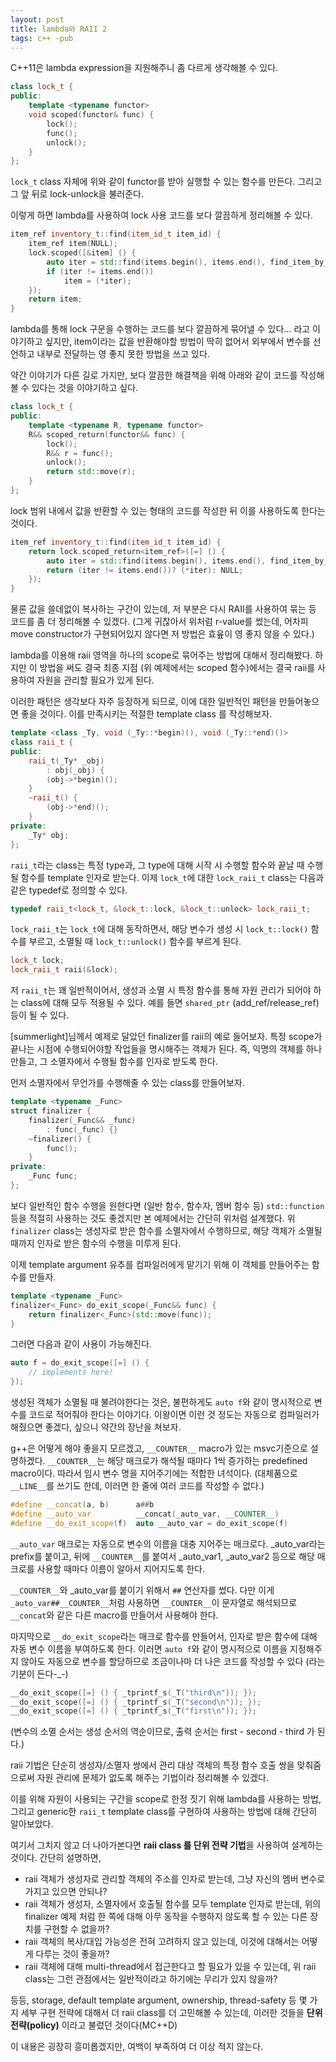 ```yaml
---
layout: post
title: lambda와 RAII 2
tags: c++ -pub
---
```


C++11은 lambda expression을 지원해주니 좀 다르게 생각해볼 수 있다.

```cpp
class lock_t {
public:
    template <typename functor>
    void scoped(functor& func) {
        lock();
        func();
        unlock();
    }
};
```

`lock_t` class 자체에 위와 같이 functor를 받아 실행할 수 있는 함수를 만든다. 그리고 그 앞 뒤로 lock-unlock을 불러준다.

이렇게 하면 lambda를 사용하여 lock 사용 코드를 보다 깔끔하게 정리해볼 수 있다.

```cpp
item_ref inventory_t::find(item_id_t item_id) {
    item_ref item(NULL);
    lock.scoped([&item] () {
        auto iter = std::find(items.begin(), items.end(), find_item_by_id(item_id));
        if (iter != items.end())
            item = (*iter);
    });
    return item;
}
```

lambda를 통해 lock 구문을 수행하는 코드를 보다 깔끔하게 묶어낼 수 있다... 라고 이야기하고 싶지만, item이라는 값을 반환해야할 방법이 딱히 없어서 외부에서 변수를 선언하고 내부로 전달하는 영 좋지 못한 방법을 쓰고 있다.

약간 이야기가 다른 길로 가지만, 보다 깔끔한 해결책을 위해 아래와 같이 코드를 작성해볼 수 있다는 것을 이야기하고 싶다.

```cpp
class lock_t {
public:
    template <typename R, typename functor>
    R&& scoped_return(functor&& func) {
        lock();
        R&& r = func();
        unlock();
        return std::move(r);
    }
};
```

lock 범위 내에서 값을 반환할 수 있는 형태의 코드를 작성한 뒤 이를 사용하도록 한다는 것이다.

```cpp
item_ref inventory_t::find(item_id_t item_id) {
    return lock.scoped_return<item_ref>([=] () {
        auto iter = std::find(items.begin(), items.end(), find_item_by_id(item_id));
        return (iter != items.end())? (*iter): NULL;
    });
}
```

물론 값을 쓸데없이 복사하는 구간이 있는데, 저 부분은 다시 RAII를 사용하여 묶는 등 코드를 좀 더 정리해볼 수 있겠다. (그게 귀찮아서 위처럼 r-value를 썼는데, 어차피 move constructor가 구현되어있지 않다면 저 방법은 효윺이 영 좋지 않을 수 있다.)


lambda를 이용해 raii 영역을 하나의 scope로 묶어주는 방법에 대해서 정리해봤다. 하지만 이 방법을 써도 결국 최종 지점 (위 예제에서는 scoped 함수)에서는 결국 raii를 사용하여 자원을 관리할 필요가 있게 된다.

이러한 패턴은 생각보다 자주 등장하게 되므로, 이에 대한 일반적인 패턴을 만들어놓으면 좋을 것이다. 이를 만족시키는 적절한 template class 를 작성해보자.

```cpp
template <class _Ty, void (_Ty::*begin)(), void (_Ty::*end)()>
class raii_t {
public:
    raii_t(_Ty* _obj)
        : obj(_obj) {
        (obj->*begin)();
    }
    ~raii_t() {
        (obj->*end)();
    }
private:
    _Ty* obj;
};
```

`raii_t`라는 class는 특정 type과, 그 type에 대해 시작 시 수행할 함수와 끝날 때 수행될 함수를 template 인자로 받는다. 이제 `lock_t`에 대한 `lock_raii_t` class는 다음과 같은 typedef로 정의할 수 있다.

```cpp
typedef raii_t<lock_t, &lock_t::lock, &lock_t::unlock> lock_raii_t;
```

`lock_raii_t`는 `lock_t`에 대해 동작하면서, 해당 변수가 생성 시 `lock_t::lock()` 함수를 부르고, 소멸될 때 `lock_t::unlock()` 함수를 부르게 된다.

```cpp
lock_t lock;
lock_raii_t raii(&lock);
```

저 `raii_t`는 꽤 일반적이어서, 생성과 소멸 시 특정 함수를 통해 자원 관리가 되어야 하는 class에 대해 모두 적용될 수 있다. 예를 들면 `shared_ptr` (add_ref/release_ref) 등이 될 수 있다.


[summerlight]님께서 예제로 달았던 finalizer를 raii의 예로 들어보자. 특정 scope가 끝나는 시점에 수행되어야할 작업들을 명시해주는 객체가 된다. 즉, 익명의 객체를 하나 만들고, 그 소멸자에서 수행될 함수를 인자로 받도록 한다.

먼저 소멸자에서 무언가를 수행해줄 수 있는 class를 만들어보자.

```cpp
template <typename _Func>
struct finalizer {
    finalizer(_Func&& _func)
        : func(_func) {}
    ~finalizer() {
        func();
    }
private:
    _Func func;
};
```

보다 일반적인 함수 수행을 원한다면 (일반 함수, 함수자, 멤버 함수 등) `std::function` 등을 적절히 사용하는 것도 좋겠지만 본 예제에서는 간단히 위처럼 설계했다. 위 `finalizer` class는 생성자로 받은 함수를 소멸자에서 수행하므로, 해당 객체가 소멸될 때까지 인자로 받은 함수의 수행을 미루게 된다.

이제 template argument 유추를 컴파일러에게 맡기기 위해 이 객체를 만들어주는 함수를 만들자.

```cpp
template <typename _Func>
finalizer<_Func> do_exit_scope(_Func&& func) {
    return finalizer<_Func>(std::move(func));
}
```

그러면 다음과 같이 사용이 가능해진다.

```cpp
auto f = do_exit_scope([=] () {
    // implements here!
});
```

생성된 객체가 소멸될 때 불려야한다는 것은, 불편하게도 `auto f`와 같이 명시적으로 변수를 코드로 적어줘야 한다는 이야기다. 이왕이면 이런 것 정도는 자동으로 컴파일러가 해줬으면 좋겠다, 싶으니 약간의 장난을 쳐보자.

g++은 어떻게 해야 좋을지 모르겠고, `__COUNTER__` macro가 있는 msvc기준으로 설명하겠다. `__COUNTER__`는 해당 매크로가 해석될 때마다 1씩 증가하는 predefined macro이다. 따라서 임시 변수 명을 지어주기에는 적합한 녀석이다. (대체품으로 `__LINE__`를 쓰기도 한데, 이러면 한 줄에 여러 코드를 작성할 수 없다.)

```cpp
#define __concat(a, b)      a##b
#define __auto_var          __concat(_auto_var, __COUNTER__)
#define __do_exit_scope(f)  auto __auto_var = do_exit_scope(f)
```

`__auto_var` 매크로는 자동으로 변수의 이름을 대충 지어주는 매크로다. _auto_var라는 prefix를 붙이고, 뒤에 `__COUNTER__`를 붙여서 _auto_var1, _auto_var2 등으로 해당 매크로를 사용할 때마다 이름이 알아서 지어지도록 한다.

`__COUNTER__`와 _auto_var를 붙이기 위해서 `##` 연산자를 썼다. 다만 이게 `_auto_var##__COUNTER__`처럼 사용하면 `__COUNTER__`이 문자열로 해석되므로 `__concat`와 같은 다른 macro를 만들어서 사용해야 한다.

마지막으로 `__do_exit_scope`라는 매크로 함수를 만들어서, 인자로 받은 함수에 대해 자동 변수 이름을 부여하도록 한다. 이러면 `auto f`와 같이 명시적으로 이름을 지정해주지 않아도 자동으로 변수를 할당하므로 조금이나마 더 나은 코드를 작성할 수 있다 (라는 기분이 든다-_-)

```cpp
__do_exit_scope([=] () { _tprintf_s(_T("third\n")); });
__do_exit_scope([=] () { _tprintf_s(_T("second\n")); });
__do_exit_scope([=] () { _tprintf_s(_T("first\n")); });
```

(변수의 소멸 순서는 생성 순서의 역순이므로, 출력 순서는 first - second - third 가 된다.)


raii 기법은 단순히 생성자/소멸자 쌍에서 관리 대상 객체의 특정 함수 호출 쌍을 맞춰줌으로써 자원 관리에 문제가 없도록 해주는 기법이라 정리해볼 수 있겠다.

이를 위해 자원이 사용되는 구간을 scope로 한정 짓기 위해 lambda를 사용하는 방법, 그리고 generic한 `raii_t` template class를 구현하여 사용하는 방법에 대해 간단히 알아보았다.

여기서 그치지 않고 더 나아가본다면 **raii class 를 단위 전략 기법**을 사용하여 설계하는 것이다. 간단히 설명하면,

* raii 객체가 생성자로 관리할 객체의 주소를 인자로 받는데, 그냥 자신의 멤버 변수로 가지고 있으면 안되나?
* raii 객체가 생성자, 소멸자에서 호출될 함수를 모두 template 인자로 받는데, 위의 finalizer 예제 처럼 한 쪽에 대해 아무 동작을 수행하지 않도록 할 수 있는 다른 장치를 구현할 수 없을까?
* raii 객체의 복사/대입 가능성은 전혀 고려하지 않고 있는데, 이것에 대해서는 어떻게 다루는 것이 좋을까?
* raii 객체에 대해 multi-thread에서 접근한다고 할 필요가 있을 수 있는데, 위 raii class는 그런 관점에서는 일반적이라고 하기에는 무리가 있지 않을까?

등등, storage, default template argument, ownership, thread-safety 등 몇 가지 세부 구현 전략에 대해서 더 raii class를 더 고민해볼 수 있는데, 이러한 것들을 **단위 전략(policy)** 이라고 불렀던 것이다(MC++D)

이 내용은 굉장히 흥미롭겠지만, 여백이 부족하여 더 이상 적지 않는다.